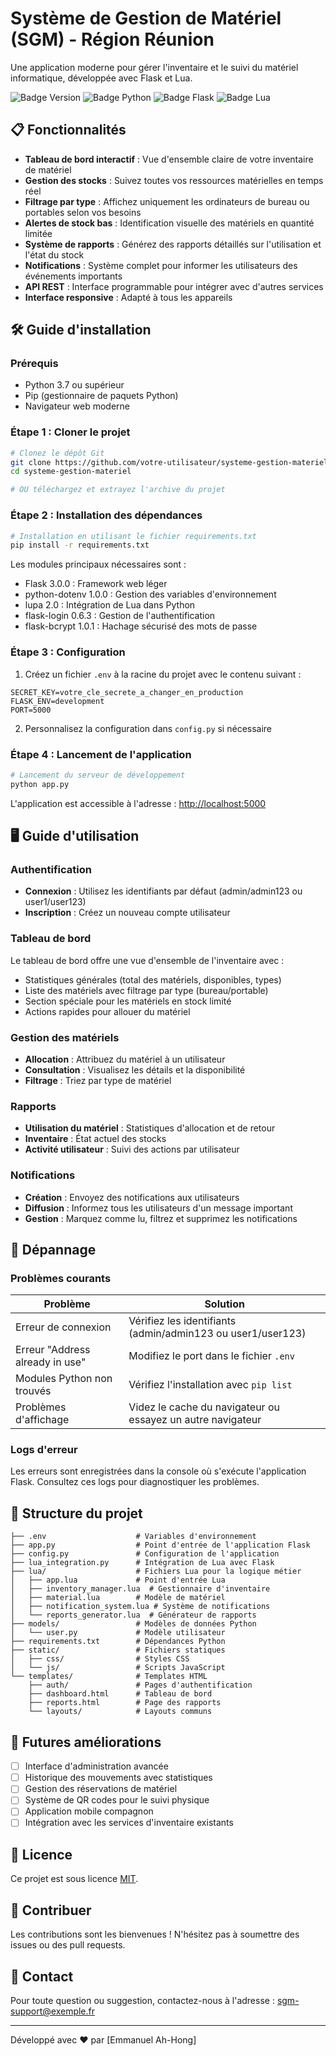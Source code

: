 # Système de Gestion de Matériel (SGM) - Région Réunion

Une application moderne pour gérer l'inventaire et le suivi du matériel informatique, développée avec Flask et Lua.

![Badge Version](https://img.shields.io/badge/version-1.0.0-blue)
![Badge Python](https://img.shields.io/badge/Python-3.7%2B-yellow)
![Badge Flask](https://img.shields.io/badge/Flask-3.0.0-green)
![Badge Lua](https://img.shields.io/badge/Lua-5.3-red)

## 📋 Fonctionnalités

- **Tableau de bord interactif** : Vue d'ensemble claire de votre inventaire de matériel
- **Gestion des stocks** : Suivez toutes vos ressources matérielles en temps réel
- **Filtrage par type** : Affichez uniquement les ordinateurs de bureau ou portables selon vos besoins
- **Alertes de stock bas** : Identification visuelle des matériels en quantité limitée
- **Système de rapports** : Générez des rapports détaillés sur l'utilisation et l'état du stock
- **Notifications** : Système complet pour informer les utilisateurs des événements importants
- **API REST** : Interface programmable pour intégrer avec d'autres services
- **Interface responsive** : Adapté à tous les appareils

## 🛠️ Guide d'installation

### Prérequis

- Python 3.7 ou supérieur
- Pip (gestionnaire de paquets Python)
- Navigateur web moderne

### Étape 1 : Cloner le projet

```bash
# Clonez le dépôt Git
git clone https://github.com/votre-utilisateur/systeme-gestion-materiel.git
cd systeme-gestion-materiel

# OU téléchargez et extrayez l'archive du projet
```

### Étape 2 : Installation des dépendances

```bash
# Installation en utilisant le fichier requirements.txt
pip install -r requirements.txt
```

Les modules principaux nécessaires sont :
- Flask 3.0.0 : Framework web léger
- python-dotenv 1.0.0 : Gestion des variables d'environnement
- lupa 2.0 : Intégration de Lua dans Python
- flask-login 0.6.3 : Gestion de l'authentification
- flask-bcrypt 1.0.1 : Hachage sécurisé des mots de passe

### Étape 3 : Configuration

1. Créez un fichier `.env` à la racine du projet avec le contenu suivant :

```
SECRET_KEY=votre_cle_secrete_a_changer_en_production
FLASK_ENV=development
PORT=5000
```

2. Personnalisez la configuration dans `config.py` si nécessaire

### Étape 4 : Lancement de l'application

```bash
# Lancement du serveur de développement
python app.py
```

L'application est accessible à l'adresse : [http://localhost:5000](http://localhost:5000)

## 🖥️ Guide d'utilisation

### Authentification

- **Connexion** : Utilisez les identifiants par défaut (admin/admin123 ou user1/user123)
- **Inscription** : Créez un nouveau compte utilisateur

### Tableau de bord

Le tableau de bord offre une vue d'ensemble de l'inventaire avec :
- Statistiques générales (total des matériels, disponibles, types)
- Liste des matériels avec filtrage par type (bureau/portable)
- Section spéciale pour les matériels en stock limité
- Actions rapides pour allouer du matériel

### Gestion des matériels

- **Allocation** : Attribuez du matériel à un utilisateur
- **Consultation** : Visualisez les détails et la disponibilité
- **Filtrage** : Triez par type de matériel

### Rapports

- **Utilisation du matériel** : Statistiques d'allocation et de retour
- **Inventaire** : État actuel des stocks
- **Activité utilisateur** : Suivi des actions par utilisateur

### Notifications

- **Création** : Envoyez des notifications aux utilisateurs
- **Diffusion** : Informez tous les utilisateurs d'un message important
- **Gestion** : Marquez comme lu, filtrez et supprimez les notifications

## 🔧 Dépannage

### Problèmes courants

| Problème | Solution |
|----------|----------|
| Erreur de connexion | Vérifiez les identifiants (admin/admin123 ou user1/user123) |
| Erreur "Address already in use" | Modifiez le port dans le fichier `.env` |
| Modules Python non trouvés | Vérifiez l'installation avec `pip list` |
| Problèmes d'affichage | Videz le cache du navigateur ou essayez un autre navigateur |

### Logs d'erreur

Les erreurs sont enregistrées dans la console où s'exécute l'application Flask. Consultez ces logs pour diagnostiquer les problèmes.

## 📁 Structure du projet

```
├── .env                    # Variables d'environnement
├── app.py                  # Point d'entrée de l'application Flask
├── config.py               # Configuration de l'application
├── lua_integration.py      # Intégration de Lua avec Flask
├── lua/                    # Fichiers Lua pour la logique métier
│   ├── app.lua             # Point d'entrée Lua
│   ├── inventory_manager.lua  # Gestionnaire d'inventaire
│   ├── material.lua        # Modèle de matériel
│   ├── notification_system.lua # Système de notifications
│   └── reports_generator.lua  # Générateur de rapports
├── models/                 # Modèles de données Python
│   └── user.py             # Modèle utilisateur
├── requirements.txt        # Dépendances Python
├── static/                 # Fichiers statiques
│   ├── css/                # Styles CSS
│   └── js/                 # Scripts JavaScript
└── templates/              # Templates HTML
    ├── auth/               # Pages d'authentification
    ├── dashboard.html      # Tableau de bord
    ├── reports.html        # Page des rapports
    └── layouts/            # Layouts communs
```

## 🔄 Futures améliorations

- [ ] Interface d'administration avancée
- [ ] Historique des mouvements avec statistiques
- [ ] Gestion des réservations de matériel
- [ ] Système de QR codes pour le suivi physique
- [ ] Application mobile compagnon
- [ ] Intégration avec les services d'inventaire existants

## 📝 Licence

Ce projet est sous licence [MIT](https://opensource.org/licenses/MIT).

## 🤝 Contribuer

Les contributions sont les bienvenues ! N'hésitez pas à soumettre des issues ou des pull requests.

## 📧 Contact

Pour toute question ou suggestion, contactez-nous à l'adresse : sgm-support@exemple.fr

---

Développé avec ❤️ par [Emmanuel Ah-Hong]
